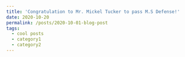 ```yaml
---
title: 'Congratulation to Mr. Mickel Tucker to pass M.S Defense!'
date: 2020-10-20
permalink: /posts/2020-10-01-blog-post
tags:
  - cool posts
  - category1
  - category2
---
```

